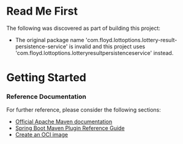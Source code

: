 # Read Me First
The following was discovered as part of building this project:

* The original package name 'com.floyd.lottoptions.lottery-result-persistence-service' is invalid and this project uses 'com.floyd.lottoptions.lotteryresultpersistenceservice' instead.

# Getting Started

### Reference Documentation
For further reference, please consider the following sections:

* [Official Apache Maven documentation](https://maven.apache.org/guides/index.html)
* [Spring Boot Maven Plugin Reference Guide](https://docs.spring.io/spring-boot/docs/2.4.3/maven-plugin/reference/html/)
* [Create an OCI image](https://docs.spring.io/spring-boot/docs/2.4.3/maven-plugin/reference/html/#build-image)

